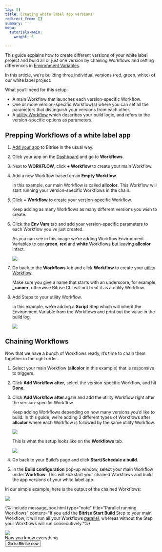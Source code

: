 ```yaml
---
tag: []
title: Creating white label app versions
redirect_from: []
summary: ''
menu:
  tutorials-main:
    weight: 6

---
```

This guide explains how to create different versions of your white label project and build all or just one version by chaining Workflows and setting differences in [Environment Variables](/builds/env-vars-secret-env-vars/).

In this article, we’re building three individual versions (red, green, white) of our white label project.

What you’ll need for this setup:

* A main Workflow that launches each version-specific Workflow.
* One or more version-specific Workflow(s) where you can set all the parameters that distinguish your versions from each other.
* A [utility Workflow](/bitrise-cli/workflows/#utility-workflows) which describes your build logic, and refers to the version-specific options as parameters.

## Prepping Workflows of a white label app

1. [Add your app](getting-started/adding-a-new-app/) to Bitrise in the usual way.
2. Click your app on the [Dashboard](https://app.bitrise.io/dashboard/builds) and go to **Workflows**.
3. Next to **WORKFLOW**, click **+ Workflow** to create your main Workflow.
4. Add a new Workflow based on an **Empty Workflow**.

   In this example, our main Workflow is called **allcolor**. This Workflow will start running your version-specific Workflows in the chain.
5. Click **+ Workflow** to create your version-specific Workflow.

   Keep adding as many Workflows as many different versions you wish to create.
6. Click the **Env Vars** tab and add your version-specific parameters to each Workflow you’ve just created.

   As you can see in this image we’re adding Workflow Environment Variables to our **green**, **red** and **white** Workflows but leaving **allcolor** intact.

   ![](/img/workflow-spec-env.jpeg)
7. Go back to the **Workflows** tab and click **Workflow** to create your [utility Workflow](/bitrise-cli/workflows/#utility-workflows).

   Make sure you give a name that starts with an underscore, for example, **_runner**, otherwise Bitrise CLI will not treat it as a utility Workflow.
8. Add Steps to your utility Workflow.

   In this example, we’re adding a **Script** Step which will inherit the Environment Variable from the Workflows and print out the value in the build log.

   ![](/img/white-label-script.jpg)

## Chaining Workflows

Now that we have a bunch of Workflows ready, it’s time to chain them together in the right order.

1. Select your main Workflow (**allcolor** in this example) that is responsive to triggers.
2. Click **Add Workflow after**, select the version-specific Workflow, and hit **Done**.
3. Click **Add Workflow after** again and add the utility Workflow right after the version-specific Workflow.

   Keep adding Workflows depending on how many versions you’d like to build. In this guide, we’re adding 3 different types of Workflows after **allcolor** where each Workflow is followed by the same utility Workflow.

   ![](/img/add-workflow-aftercolor.png)

   This is what the setup looks like on the **Workflows** tab.

   ![](/img/whitelabel-chained-workflows.jpg)
4. Go back to your Build’s page and click **Start/Schedule a build**.
5. In the **Build configuration** pop-up window, select your main Workflow under **Workflow**. This will kickstart your chained Workflows and build the app versions of your white label app.

In our simple example, here is the output of the chained Workflows:

![](/img/white-label-app-logoverview.jpg)

{% include message_box.html type="note" title="Parallel running Workflows" content="If you add the **Bitrise Start Build** Step to your main Workflow, it will run all your Workflows [parallel](/builds/triggering-builds/trigger-multiple-workflows/), whereas without the Step your Workflows will run consecutively."%}

<div class="banner">
<img src="/assets/images/banner-bg-888x170.png" style="border: none;">
<div class="deploy-text">Now you know everything</div>
<a target="_blank" href="https://app.bitrise.io/users/sign_up?utm_source=devcenter&utm_medium=bottom_cta"><button class="button">Go to Bitrise now</button></a>
</div>